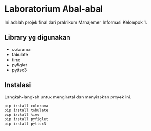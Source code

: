 # Laboratorium Abal-abal

Ini adalah projek final dari praktikum Manajemen Informasi Kelompok 1.

## Library yg digunakan

- colorama
- tabulate
- time
- pyfiglet
- pyttsx3

## Instalasi

Langkah-langkah untuk menginstal dan menyiapkan proyek ini.

```bash
pip install colorama
pip install tabulate
pip install time
pip install pyfiglet
pip install pyttsx3